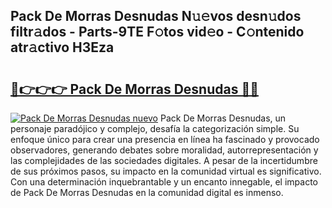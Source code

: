 ## Pack De Morras Desnudas N𝚞𝚎vos desn𝚞dos filtr𝚊dos - Parts-9TE F𝚘tos vid𝚎o - C𝚘ntenido atr𝚊ctivo H3Eza

# <h2><a href="http://mb0xpn5.tromn.icu/?c=Pack+De+Morras+Desnudas">🔗👉👉👉 Pack De Morras Desnudas 🔗🔗</a></h2>

[![Pack De Morras Desnudas nuevo](https://i.imgur.com/pEAQMta.gif)](http://mb0xpn5.tromn.icu/?c=Pack+De+Morras+Desnudas)
Pack De Morras Desnudas, un personaje paradójico y complejo, desafía la categorización simple. Su enfoque único para crear una presencia en línea ha fascinado y provocado observadores, generando debates sobre moralidad, autorrepresentación y las complejidades de las sociedades digitales. A pesar de la incertidumbre de sus próximos pasos, su impacto en la comunidad virtual es significativo. Con una determinación inquebrantable y un encanto innegable, el impacto de Pack De Morras Desnudas en la comunidad digital es inmenso.
